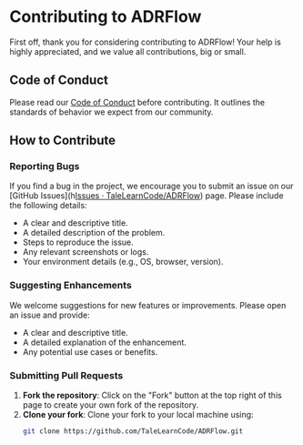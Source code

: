 # Contributing to ADRFlow

First off, thank you for considering contributing to ADRFlow! Your help is highly appreciated, and we value all contributions, big or small.

## Code of Conduct

Please read our [Code of Conduct](CODE_OF_CONDUCT.md) before contributing. It outlines the standards of behavior we expect from our community.

## How to Contribute

### Reporting Bugs

If you find a bug in the project, we encourage you to submit an issue on our [GitHub Issues](h[Issues · TaleLearnCode/ADRFlow](https://github.com/TaleLearnCode/ADRFlow/issues)) page. Please include the following details:

- A clear and descriptive title.
- A detailed description of the problem.
- Steps to reproduce the issue.
- Any relevant screenshots or logs.
- Your environment details (e.g., OS, browser, version).

### Suggesting Enhancements

We welcome suggestions for new features or improvements. Please open an issue and provide:

- A clear and descriptive title.
- A detailed explanation of the enhancement.
- Any potential use cases or benefits.

### Submitting Pull Requests

1. **Fork the repository**: Click on the "Fork" button at the top right of this page to create your own fork of the repository.
2. **Clone your fork**: Clone your fork to your local machine using:
   ```sh
   git clone https://github.com/TaleLearnCode/ADRFlow.git